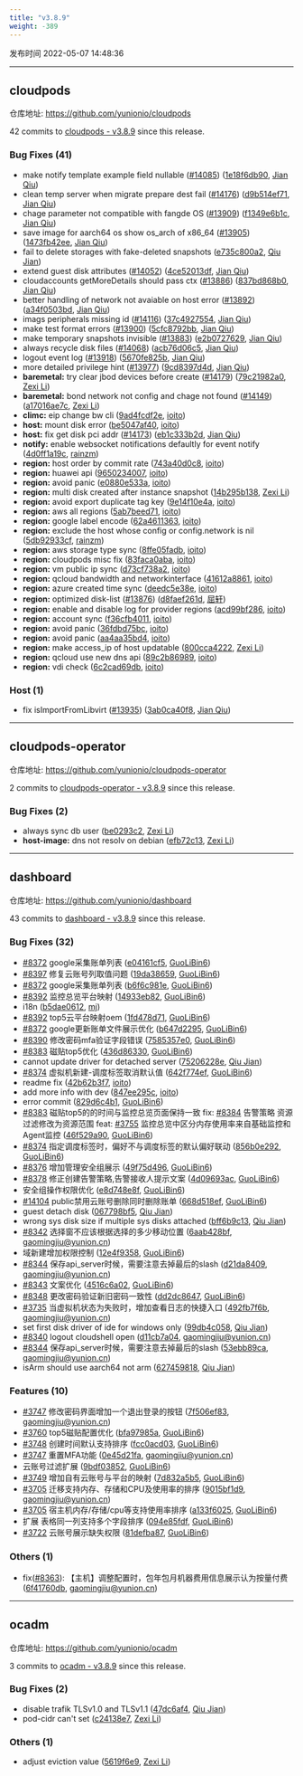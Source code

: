 ```yaml
---
title: "v3.8.9"
weight: -389
---
```


发布时间 2022-05-07 14:48:36

---
## cloudpods

仓库地址: https://github.com/yunionio/cloudpods

42 commits to [cloudpods - v3.8.9] since this release.

### Bug Fixes (41)
- make notify template example field nullable ([#14085](https://github.com/yunionio/cloudpods/issues/14085)) ([1e18f6db90](https://github.com/yunionio/cloudpods/commit/1e18f6db9040125869a754dceaa30083c7edadeb), [Jian Qiu](mailto:swordqiu@gmail.com))
- clean temp server when migrate prepare dest fail ([#14176](https://github.com/yunionio/cloudpods/issues/14176)) ([d9b514ef71](https://github.com/yunionio/cloudpods/commit/d9b514ef717acfb20af74abbdef30464f673b049), [Jian Qiu](mailto:swordqiu@gmail.com))
- chage parameter not compatible with fangde OS ([#13909](https://github.com/yunionio/cloudpods/issues/13909)) ([f1349e6b1c](https://github.com/yunionio/cloudpods/commit/f1349e6b1c4261d384ffe77c748e28d9fe7a659e), [Jian Qiu](mailto:swordqiu@gmail.com))
- save image for aarch64 os show os_arch of x86_64 ([#13905](https://github.com/yunionio/cloudpods/issues/13905)) ([1473fb42ee](https://github.com/yunionio/cloudpods/commit/1473fb42eeb010a6cfff8bca38f259de7145952f), [Jian Qiu](mailto:swordqiu@gmail.com))
- fail to delete storages with fake-deleted snapshots ([e735c800a2](https://github.com/yunionio/cloudpods/commit/e735c800a238ea902a8891c90f9ca01bfbd2e4fc), [Qiu Jian](mailto:qiujian@yunionyun.com))
- extend guest disk attributes ([#14052](https://github.com/yunionio/cloudpods/issues/14052)) ([4ce52013df](https://github.com/yunionio/cloudpods/commit/4ce52013df4daedbb97259cbd65f7a19745e368c), [Jian Qiu](mailto:swordqiu@gmail.com))
- cloudaccounts getMoreDetails should pass ctx ([#13886](https://github.com/yunionio/cloudpods/issues/13886)) ([837bd868b0](https://github.com/yunionio/cloudpods/commit/837bd868b062cb4153b784d9b2ddd54c91b71c74), [Jian Qiu](mailto:swordqiu@gmail.com))
- better handling of network not avaiable on host error ([#13892](https://github.com/yunionio/cloudpods/issues/13892)) ([a34f0503bd](https://github.com/yunionio/cloudpods/commit/a34f0503bde737914fd99983a18ef8587c308070), [Jian Qiu](mailto:swordqiu@gmail.com))
- imags peripherals missing id ([#14116](https://github.com/yunionio/cloudpods/issues/14116)) ([37c4927554](https://github.com/yunionio/cloudpods/commit/37c492755444edd00bbef514cc9b908a787756a9), [Jian Qiu](mailto:swordqiu@gmail.com))
- make test format errors ([#13900](https://github.com/yunionio/cloudpods/issues/13900)) ([5cfc8792bb](https://github.com/yunionio/cloudpods/commit/5cfc8792bba5f45308592cd06bc337fbe8782164), [Jian Qiu](mailto:swordqiu@gmail.com))
- make temporary snapshots invisible ([#13883](https://github.com/yunionio/cloudpods/issues/13883)) ([e2b0727629](https://github.com/yunionio/cloudpods/commit/e2b07276297fe219d2730805b640b6dd8a12adce), [Jian Qiu](mailto:swordqiu@gmail.com))
- always recycle disk files ([#14068](https://github.com/yunionio/cloudpods/issues/14068)) ([acb76d06c5](https://github.com/yunionio/cloudpods/commit/acb76d06c5bad51c9a751a48a5ed6f1977a1a592), [Jian Qiu](mailto:swordqiu@gmail.com))
- logout event log ([#13918](https://github.com/yunionio/cloudpods/issues/13918)) ([5670fe825b](https://github.com/yunionio/cloudpods/commit/5670fe825b0800b56c8dd38656430ed6d233c2d6), [Jian Qiu](mailto:swordqiu@gmail.com))
- more detailed privilege hint ([#13977](https://github.com/yunionio/cloudpods/issues/13977)) ([9cd8397d4d](https://github.com/yunionio/cloudpods/commit/9cd8397d4d981adfa3d83a03768286da4ee4d426), [Jian Qiu](mailto:swordqiu@gmail.com))
- **baremetal:** try clear jbod devices before create ([#14179](https://github.com/yunionio/cloudpods/issues/14179)) ([79c21982a0](https://github.com/yunionio/cloudpods/commit/79c21982a0cb0a678eec805308c71c70f638c53e), [Zexi Li](mailto:zexi.li@icloud.com))
- **baremetal:** bond network not config and chage not found ([#14149](https://github.com/yunionio/cloudpods/issues/14149)) ([a17016ae7c](https://github.com/yunionio/cloudpods/commit/a17016ae7cd3ec147dba20e9d719efbd51c33c98), [Zexi Li](mailto:zexi.li@icloud.com))
- **climc:** eip change bw cli ([9ad4fcdf2e](https://github.com/yunionio/cloudpods/commit/9ad4fcdf2e731e611ec22482923a7cc1300438d2), [ioito](mailto:qu_xuan@icloud.com))
- **host:** mount disk error ([be5047af40](https://github.com/yunionio/cloudpods/commit/be5047af406c84144ddede904e70460256ad99a8), [ioito](mailto:qu_xuan@icloud.com))
- **host:** fix get disk pci addr ([#14173](https://github.com/yunionio/cloudpods/issues/14173)) ([eb1c333b2d](https://github.com/yunionio/cloudpods/commit/eb1c333b2d01a931663c456015ef094cbf8d2da4), [Jian Qiu](mailto:swordqiu@gmail.com))
- **notify:** enable websocket notifications defaultly for event notify ([4d0ff1a19c](https://github.com/yunionio/cloudpods/commit/4d0ff1a19c023f2259c518296a860887add2ec36), [rainzm](mailto:mjoycarry@gmail.com))
- **region:** host order by commit rate ([743a40d0c8](https://github.com/yunionio/cloudpods/commit/743a40d0c862fcae1c9075170c123cbed501167c), [ioito](mailto:qu_xuan@icloud.com))
- **region:** huawei api ([9650234007](https://github.com/yunionio/cloudpods/commit/9650234007f69bf0dd679e81fbe3155b0401b772), [ioito](mailto:qu_xuan@icloud.com))
- **region:** avoid panic ([e0880e533a](https://github.com/yunionio/cloudpods/commit/e0880e533acb4d3817485073cdf95bef752fae6f), [ioito](mailto:qu_xuan@icloud.com))
- **region:** multi disk created after instance snapshot ([14b295b138](https://github.com/yunionio/cloudpods/commit/14b295b13844c9ee2124ad906ef4cfd476a13aa3), [Zexi Li](mailto:zexi.li@icloud.com))
- **region:** avoid export duplicate tag key ([9e14f10e4a](https://github.com/yunionio/cloudpods/commit/9e14f10e4a1d01aa7355b6799da817fd47050aea), [ioito](mailto:qu_xuan@icloud.com))
- **region:** aws all regions ([5ab7beed71](https://github.com/yunionio/cloudpods/commit/5ab7beed71e5cdf28908b74f1131f9716ed36353), [ioito](mailto:qu_xuan@icloud.com))
- **region:** google label encode ([62a4611363](https://github.com/yunionio/cloudpods/commit/62a461136332b72c09da0f4f678774393ccbdfdf), [ioito](mailto:qu_xuan@icloud.com))
- **region:** exclude the host whose config or config.network is nil ([5db92933cf](https://github.com/yunionio/cloudpods/commit/5db92933cf76abb54f684d64db5466ad7a200633), [rainzm](mailto:mjoycarry@gmail.com))
- **region:** aws storage type sync ([8ffe05fadb](https://github.com/yunionio/cloudpods/commit/8ffe05fadb0631aaae69da09c3bba214b9f3eb28), [ioito](mailto:qu_xuan@icloud.com))
- **region:** cloudpods misc fix ([83faca0aba](https://github.com/yunionio/cloudpods/commit/83faca0aba386c16cdf11228ae76d8b8ca88e083), [ioito](mailto:qu_xuan@icloud.com))
- **region:** vm public ip sync ([d73cf738a2](https://github.com/yunionio/cloudpods/commit/d73cf738a20f705172213e87dc9263f5cc70d67c), [ioito](mailto:qu_xuan@icloud.com))
- **region:** qcloud bandwidth and networkinterface ([41612a8861](https://github.com/yunionio/cloudpods/commit/41612a8861e939f8f092a1645ecd61188deb5425), [ioito](mailto:qu_xuan@icloud.com))
- **region:** azure created time sync ([deedc5e38e](https://github.com/yunionio/cloudpods/commit/deedc5e38e0a00933c19fe0f04271ef9e515ddd5), [ioito](mailto:qu_xuan@icloud.com))
- **region:** optimized disk-list ([#13876](https://github.com/yunionio/cloudpods/issues/13876)) ([d8faef261d](https://github.com/yunionio/cloudpods/commit/d8faef261d701a11ed6d93ddfa08a0c76ee6e5a5), [屈轩](mailto:qu_xuan@icloud.com))
- **region:** enable and disable log for provider regions ([acd99bf286](https://github.com/yunionio/cloudpods/commit/acd99bf286603d625b91632b8ab84ea1508e023e), [ioito](mailto:qu_xuan@icloud.com))
- **region:** account sync ([f36cfb4011](https://github.com/yunionio/cloudpods/commit/f36cfb4011d1696fdc52a99c3e024c914c09310b), [ioito](mailto:qu_xuan@icloud.com))
- **region:** avoid panic ([36fdbd75bc](https://github.com/yunionio/cloudpods/commit/36fdbd75bc407b946eba5f80db27a16daae76b11), [ioito](mailto:qu_xuan@icloud.com))
- **region:** avoid panic ([aa4aa35bd4](https://github.com/yunionio/cloudpods/commit/aa4aa35bd4bfadc34bc647212c3c0b4b531d7d31), [ioito](mailto:qu_xuan@icloud.com))
- **region:** make access_ip of host updatable ([800cca4222](https://github.com/yunionio/cloudpods/commit/800cca4222a4dfe35c2568f3d96d0befa0c1fa59), [Zexi Li](mailto:zexi.li@icloud.com))
- **region:** qcloud use new dns api ([89c2b86989](https://github.com/yunionio/cloudpods/commit/89c2b8698923c2ad7bb8a8ea23049d96743e74e0), [ioito](mailto:qu_xuan@icloud.com))
- **region:** vdi check ([6c2cad69db](https://github.com/yunionio/cloudpods/commit/6c2cad69dbb26fbd918c8c6478379b3228928de0), [ioito](mailto:qu_xuan@icloud.com))

### Host (1)
- fix isImportFromLibvirt ([#13935](https://github.com/yunionio/cloudpods/issues/13935)) ([3ab0ca40f8](https://github.com/yunionio/cloudpods/commit/3ab0ca40f8e0dcef4b5141f141d406a60c6a4308), [Jian Qiu](mailto:swordqiu@gmail.com))

[cloudpods - v3.8.9]: https://github.com/yunionio/cloudpods/compare/v3.8.8...v3.8.9
---
## cloudpods-operator

仓库地址: https://github.com/yunionio/cloudpods-operator

2 commits to [cloudpods-operator - v3.8.9] since this release.

### Bug Fixes (2)
- always sync db user ([be0293c2](https://github.com/yunionio/cloudpods-operator/commit/be0293c29f02834aa82706b5b138c584b9348ef5), [Zexi Li](mailto:zexi.li@icloud.com))
- **host-image:** dns not resolv on debian ([efb72c13](https://github.com/yunionio/cloudpods-operator/commit/efb72c131988809e520a8e397f3c5d0919a4bf6f), [Zexi Li](mailto:zexi.li@icloud.com))

[cloudpods-operator - v3.8.9]: https://github.com/yunionio/cloudpods-operator/compare/v3.8.8...v3.8.9
---
## dashboard

仓库地址: https://github.com/yunionio/dashboard

43 commits to [dashboard - v3.8.9] since this release.

### Bug Fixes (32)
- [#8372](https://github.com/yunionio/dashboard/issues/8372) google采集账单列表 ([e04161cf5](https://github.com/yunionio/dashboard/commit/e04161cf5ed1fa7a273b708f1ce10fffecec73de), [GuoLiBin6](mailto:782518577@qq.com))
- [#8397](https://github.com/yunionio/dashboard/issues/8397) 修复云账号列取值问题 ([19da38659](https://github.com/yunionio/dashboard/commit/19da386590f1f6f01d3bd63a06478433848e399d), [GuoLiBin6](mailto:782518577@qq.com))
- [#8372](https://github.com/yunionio/dashboard/issues/8372) google采集账单列表 ([b6f6c981e](https://github.com/yunionio/dashboard/commit/b6f6c981eb5b61d1b7683c0468ddbc08c72bec1e), [GuoLiBin6](mailto:782518577@qq.com))
- [#8392](https://github.com/yunionio/dashboard/issues/8392) 监控总览平台映射 ([14933eb82](https://github.com/yunionio/dashboard/commit/14933eb82c7acc6bac2279b1cdcf5f85cf47f066), [GuoLiBin6](mailto:782518577@qq.com))
- i18n ([b5dae0612](https://github.com/yunionio/dashboard/commit/b5dae061273fe29ae5ae7b945779ee181880e438), [mj](mailto:gaomingjiu@yunion.cn))
- [#8392](https://github.com/yunionio/dashboard/issues/8392) top5云平台映射oem ([1fd478d71](https://github.com/yunionio/dashboard/commit/1fd478d71cfc81409b48a13d2d27c33b0a34eb09), [GuoLiBin6](mailto:782518577@qq.com))
- [#8372](https://github.com/yunionio/dashboard/issues/8372) google更新账单文件展示优化 ([b647d2295](https://github.com/yunionio/dashboard/commit/b647d229587abbc9dc36ac0acff78eb6542840c7), [GuoLiBin6](mailto:782518577@qq.com))
- [#8390](https://github.com/yunionio/dashboard/issues/8390) 修改密码mfa验证字段错误 ([7585357e0](https://github.com/yunionio/dashboard/commit/7585357e037ff63b3b7d8e8efa998f4020e126d4), [GuoLiBin6](mailto:782518577@qq.com))
- [#8383](https://github.com/yunionio/dashboard/issues/8383) 磁贴top5优化 ([436d86330](https://github.com/yunionio/dashboard/commit/436d8633000ee860d621faebdab7cfe55188b893), [GuoLiBin6](mailto:782518577@qq.com))
- cannot update driver for detached server ([75206228e](https://github.com/yunionio/dashboard/commit/75206228e11949b152f057c8da464d9d43cf787d), [Qiu Jian](mailto:qiujian@yunionyun.com))
- [#8374](https://github.com/yunionio/dashboard/issues/8374) 虚拟机新建-调度标签取消默认值 ([642f774ef](https://github.com/yunionio/dashboard/commit/642f774ef265a4a73d5b67c4498fa0ed0f21db35), [GuoLiBin6](mailto:782518577@qq.com))
- readme fix ([42b62b3f7](https://github.com/yunionio/dashboard/commit/42b62b3f774eceeadeedad96cf017b6d5f02afb2), [ioito](mailto:qu_xuan@icloud.com))
- add more info with dev ([847ee295c](https://github.com/yunionio/dashboard/commit/847ee295cbe307e065cd4d5b2bc7ed11cf7d3862), [ioito](mailto:qu_xuan@icloud.com))
- error commit ([829d6c4b1](https://github.com/yunionio/dashboard/commit/829d6c4b140599d81d41d90a16a38749e0cc2b10), [GuoLiBin6](mailto:782518577@qq.com))
- [#8383](https://github.com/yunionio/dashboard/issues/8383) 磁贴top5的的时间与监控总览页面保持一致 fix: [#8384](https://github.com/yunionio/dashboard/issues/8384) 告警策略 资源过滤修改为资源范围 feat: [#3755](https://github.com/yunionio/dashboard/issues/3755) 监控总览中区分内存使用率来自基础监控和Agent监控 ([46f529a90](https://github.com/yunionio/dashboard/commit/46f529a907f293f7498324a06bc5f390d7da7c76), [GuoLiBin6](mailto:782518577@qq.com))
- [#8374](https://github.com/yunionio/dashboard/issues/8374) 指定调度标签时，偏好不与调度标签的默认偏好联动 ([856b0e292](https://github.com/yunionio/dashboard/commit/856b0e2923fc4a1412f621d592b0b1efcfc22124), [GuoLiBin6](mailto:782518577@qq.com))
- [#8376](https://github.com/yunionio/dashboard/issues/8376) 增加管理安全组展示 ([49f75d496](https://github.com/yunionio/dashboard/commit/49f75d496bd4498dc547a05e593ef833c1b2b24a), [GuoLiBin6](mailto:782518577@qq.com))
- [#8378](https://github.com/yunionio/dashboard/issues/8378) 修正创建告警策略,告警接收人提示文案 ([4d09693ac](https://github.com/yunionio/dashboard/commit/4d09693ac4a1082e3f7f78ffbb0b7a1860e8cbc8), [GuoLiBin6](mailto:782518577@qq.com))
- 安全组操作权限优化 ([e8d748e8f](https://github.com/yunionio/dashboard/commit/e8d748e8fc16d3c389476cbb035de98c015c764f), [GuoLiBin6](mailto:782518577@qq.com))
- [#14104](https://github.com/yunionio/dashboard/issues/14104) public禁用云账号删除同时删除账单 ([668d518ef](https://github.com/yunionio/dashboard/commit/668d518ef8be127cf9204f7758ff2aac27360718), [GuoLiBin6](mailto:782518577@qq.com))
- guest detach disk ([067798bf5](https://github.com/yunionio/dashboard/commit/067798bf530c97ba35402a53a36244349079b3e6), [Qiu Jian](mailto:qiujian@yunionyun.com))
- wrong sys disk size if multiple sys disks attached ([bff6b9c13](https://github.com/yunionio/dashboard/commit/bff6b9c1395e2713c7991d8a211b3d8f3cbb6558), [Qiu Jian](mailto:qiujian@yunionyun.com))
- [#8342](https://github.com/yunionio/dashboard/issues/8342) 选择窗不应该根据选择的多少移动位置 ([6aab428bf](https://github.com/yunionio/dashboard/commit/6aab428bf47d07bfcba2363f699f8d66d0aca897), [gaomingjiu@yunion.cn](mailto:gaomingjiu@yunion.cn))
- 域新建增加权限控制 ([12e4f9358](https://github.com/yunionio/dashboard/commit/12e4f93589a76b647e295d025786807713d28218), [GuoLiBin6](mailto:kongxin@kongxin.local))
- [#8344](https://github.com/yunionio/dashboard/issues/8344) 保存api_server时候，需要注意去掉最后的slash ([d21da8409](https://github.com/yunionio/dashboard/commit/d21da8409e89311a5580488e09cd139cbbd6d17d), [gaomingjiu@yunion.cn](mailto:gaomingjiu@yunion.cn))
- [#8343](https://github.com/yunionio/dashboard/issues/8343) 文案优化 ([4516c6a02](https://github.com/yunionio/dashboard/commit/4516c6a02285556065b33e5ac132ed0a113a6e5b), [GuoLiBin6](mailto:kongxin@kongxin.local))
- [#8348](https://github.com/yunionio/dashboard/issues/8348) 更改密码验证新旧密码一致性 ([dd2dc8647](https://github.com/yunionio/dashboard/commit/dd2dc8647ed90a950bb34c902a420555390a9755), [GuoLiBin6](mailto:kongxin@kongxin.local))
- [#3735](https://github.com/yunionio/dashboard/issues/3735) 当虚拟机状态为失败时，增加查看日志的快捷入口 ([492fb7f6b](https://github.com/yunionio/dashboard/commit/492fb7f6b814a7f7c705820472db8b44e3cb84c0), [gaomingjiu@yunion.cn](mailto:gaomingjiu@yunion.cn))
- set first disk driver of ide for windows only ([99db4c058](https://github.com/yunionio/dashboard/commit/99db4c058da7289ff12c995c6a22a2fa5acc8994), [Qiu Jian](mailto:qiujian@yunionyun.com))
- [#8340](https://github.com/yunionio/dashboard/issues/8340) logout cloudshell open ([d11cb7a04](https://github.com/yunionio/dashboard/commit/d11cb7a04c23ca3aaaa14670dcacd974666ac642), [gaomingjiu@yunion.cn](mailto:gaomingjiu@yunion.cn))
- [#8344](https://github.com/yunionio/dashboard/issues/8344) 保存api_server时候，需要注意去掉最后的slash ([53ebb89ca](https://github.com/yunionio/dashboard/commit/53ebb89ca353968b09a851aaffcd3dbdb0405520), [gaomingjiu@yunion.cn](mailto:gaomingjiu@yunion.cn))
- isArm should use aarch64 not arm ([627459818](https://github.com/yunionio/dashboard/commit/627459818af286723bac2950db8283ee08aacd90), [Qiu Jian](mailto:qiujian@yunionyun.com))

### Features (10)
- [#3747](https://github.com/yunionio/dashboard/issues/3747) 修改密码界面增加一个退出登录的按钮 ([7f506ef83](https://github.com/yunionio/dashboard/commit/7f506ef83fb1e303f14008f8b4a0a0eb649b2bae), [gaomingjiu@yunion.cn](mailto:gaomingjiu@yunion.cn))
- [#3760](https://github.com/yunionio/dashboard/issues/3760) top5磁贴配置优化 ([bfa97985a](https://github.com/yunionio/dashboard/commit/bfa97985affa67c9e4ab7719c58b3afaa5b37780), [GuoLiBin6](mailto:782518577@qq.com))
- [#3748](https://github.com/yunionio/dashboard/issues/3748) 创建时间默认支持排序 ([fcc0acd03](https://github.com/yunionio/dashboard/commit/fcc0acd03dc5ab9416e097a7a686cf1c4bee47b6), [GuoLiBin6](mailto:782518577@qq.com))
- [#3747](https://github.com/yunionio/dashboard/issues/3747) 重置MFA功能 ([0e45d21fa](https://github.com/yunionio/dashboard/commit/0e45d21fab57b4ffa8a411994a323646aaf5cbf4), [gaomingjiu@yunion.cn](mailto:gaomingjiu@yunion.cn))
- 云账号过滤扩展 ([9bdf03852](https://github.com/yunionio/dashboard/commit/9bdf03852aaf5536921473e59423c78b3c7f8c22), [GuoLiBin6](mailto:782518577@qq.com))
- [#3749](https://github.com/yunionio/dashboard/issues/3749) 增加自有云账号与平台的映射 ([7d832a5b5](https://github.com/yunionio/dashboard/commit/7d832a5b5a83a47a40c0c6b550d9561cbece86eb), [GuoLiBin6](mailto:782518577@qq.com))
- [#3705](https://github.com/yunionio/dashboard/issues/3705) 迁移支持内存、存储和CPU及使用率的排序 ([9015bf1d9](https://github.com/yunionio/dashboard/commit/9015bf1d9b2895d871492cf03414091df86e6f6d), [gaomingjiu@yunion.cn](mailto:gaomingjiu@yunion.cn))
- [#3705](https://github.com/yunionio/dashboard/issues/3705) 宿主机内存/存储/cpu等支持使用率排序 ([a133f6025](https://github.com/yunionio/dashboard/commit/a133f6025812327b0e9abc730895beccba758212), [GuoLiBin6](mailto:kongxin@kongxin.local))
- 扩展 表格同一列支持多个字段排序 ([094e85fdf](https://github.com/yunionio/dashboard/commit/094e85fdf10de9175a961ce2f416c79870dbd903), [GuoLiBin6](mailto:782518577@qq.com))
- [#3722](https://github.com/yunionio/dashboard/issues/3722) 云账号展示缺失权限 ([81defba87](https://github.com/yunionio/dashboard/commit/81defba8734f640d4de5392fb666f4c91af4eeff), [GuoLiBin6](mailto:782518577@qq.com))

### Others (1)
- fix([#8363](https://github.com/yunionio/dashboard/issues/8363)): 【主机】调整配置时，包年包月机器费用信息展示认为按量付费 ([6f41760db](https://github.com/yunionio/dashboard/commit/6f41760dbd052be9049dd31b321264df4a1dcd7c), [gaomingjiu@yunion.cn](mailto:gaomingjiu@yunion.cn))

[dashboard - v3.8.9]: https://github.com/yunionio/dashboard/compare/v3.8.8...v3.8.9
---
## ocadm

仓库地址: https://github.com/yunionio/ocadm

3 commits to [ocadm - v3.8.9] since this release.

### Bug Fixes (2)
- disable trafik TLSv1.0 and TLSv1.1 ([47dc6af4](https://github.com/yunionio/ocadm/commit/47dc6af455c65299bc322c3f38331ec7a7d4feef), [Qiu Jian](mailto:qiujian@yunionyun.com))
- pod-cidr can't set ([c24138e7](https://github.com/yunionio/ocadm/commit/c24138e7dd7c01adef88138f900ff5cee726916b), [Zexi Li](mailto:zexi.li@icloud.com))

### Others (1)
- adjust eviction value ([5619f6e9](https://github.com/yunionio/ocadm/commit/5619f6e9b8e2b98bc2d6b75106b05fdee3345c19), [Zexi Li](mailto:zexi.li@icloud.com))

[ocadm - v3.8.9]: https://github.com/yunionio/ocadm/compare/v3.8.8...v3.8.9

